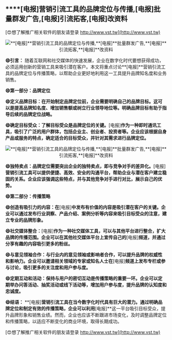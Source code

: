 ## ****[电报]**营销引流工具的品牌定位与传播,**[电报]**批量群发广告,**[电报]**引流拓客,**[电报]**改资料**

[😍想了解推广相关软件的朋友请登录 http://www.vst.tw](http://www.vst.tw)

 <center><img src="https://vst.tw/MP4/tuiguang/png/7.png" alt="**[电报]**营销引流工具的品牌定位与传播,**[电报]**批量群发广告,**[电报]**引流拓客,**[电报]**改资料"></center>

**😄引言：**
随着互联网和社交媒体的快速发展，企业在数字化时代要想获得成功，必须运用创新的营销工具来吸引潜在客户。本文将重点讨论**[电报]**营销引流工具的品牌定位与传播策略，以帮助企业更好地利用这一工具提升品牌知名度和业务销售。

**😄第一部分：品牌定位**

**😄定义品牌目标：在开始制定品牌定位前，企业需要明确自己的品牌目标。这可以是提高品牌知名度、增加销售额或树立行业领导地位等。明确品牌目标有助于指导后续的品牌定位战略。**

**😄确定目标受众：了解目标受众是品牌定位的关键。**[电报]**作为一种即时通讯工具，吸引了广泛的用户群体，包括企业主、创业者、投资者等。企业应该根据自身产品或服务的特点，确定适合的目标受众，并针对其需求进行品牌定位。**

 <center><img src="https://vst.tw/MP4/tuiguang/png/2.png" alt="**[电报]**营销引流工具的品牌定位与传播,**[电报]**批量群发广告,**[电报]**引流拓客,**[电报]**改资料"></center>

**😄独特卖点：品牌定位需要突出企业的独特卖点，即与竞争对手的差异化。**[电报]**营销引流工具可以提供便捷、高效、安全的沟通平台，帮助企业与潜在客户建立稳固的关系。企业应该强调这些特点，并与其他竞争对手进行对比，展示自己的优势。**

**😄第二部分：传播策略**

**😄创造有吸引力的内容：在**[电报]**中发布有价值的内容是吸引潜在客户的关键。企业可以通过发布行业洞察、产品介绍、案例分析等内容来吸引目标受众的注意，建立专业的品牌形象。**

**😄社交媒体整合：**[电报]**作为一种社交媒体工具，可以与其他平台进行整合，扩大品牌的传播范围。企业可以在其他社交媒体平台上宣传自己的**[电报]**频道，并通过分享有趣的内容吸引更多的粉丝。**

**😄与意见领袖合作：与行业内的意见领袖或影响者合作，可以提升品牌的权威性和影响力。企业可以邀请相关领域的专家或知名人士在**[电报]**频道上发布专栏或参与讨论，吸引更多的关注度和用户参与度。**

**😄定期互动和活动：保持与用户的密切互动是传播策略的重要一环。企业可以定期举办问答活动、抽奖活动或线下活动等，增加用户参与度，提升品牌的认知度和忠诚度。**

**😄结语：**
**[电报]**营销引流工具在当今数字化时代具有巨大的潜力。通过明确品牌定位和制定有效的传播策略，企业可以利用**[电报]**这一平台吸引目标受众，提升品牌形象和销售业绩。然而，企业也应该不断跟进市场变化，及时调整品牌定位和传播策略，以适应不断变化的商业环境，取得长期成功。

[😍想了解推广相关软件的朋友请登录 http://www.vst.tw](http://www.vst.tw)



